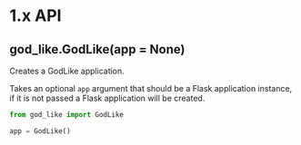 # 1.x API

## god_like.GodLike(app = None)

Creates a GodLike application.

Takes an optional `app` argument that should be a Flask application instance, if it is not passed a Flask application will be created.

```py
from god_like import GodLike

app = GodLike()
```
